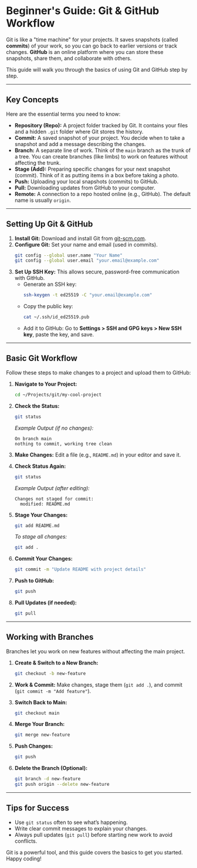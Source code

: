 # Beginner's Guide: Git & GitHub Workflow 

Git is like a "time machine" for your projects. It saves snapshots (called **commits**) of your work, so you can go back to earlier versions or track changes. **GitHub** is an online platform where you can store these snapshots, share them, and collaborate with others.

This guide will walk you through the basics of using Git and GitHub step by step.

---

## Key Concepts

Here are the essential terms you need to know:

- **Repository (Repo):** A project folder tracked by Git. It contains your files and a hidden `.git` folder where Git stores the history.
- **Commit:** A saved snapshot of your project. You decide when to take a snapshot and add a message describing the changes.
- **Branch:** A separate line of work. Think of the `main` branch as the trunk of a tree. You can create branches (like limbs) to work on features without affecting the trunk.
- **Stage (Add):** Preparing specific changes for your next snapshot (commit). Think of it as putting items in a box before taking a photo.
- **Push:** Uploading your local snapshots (commits) to GitHub.
- **Pull:** Downloading updates from GitHub to your computer.
- **Remote:** A connection to a repo hosted online (e.g., GitHub). The default name is usually `origin`.

---

## Setting Up Git & GitHub

1. **Install Git:** Download and install Git from [git-scm.com](https://git-scm.com/).
2. **Configure Git:** Set your name and email (used in commits).
    ```bash
    git config --global user.name "Your Name"
    git config --global user.email "your.email@example.com"
    ```
3. **Set Up SSH Key:** This allows secure, password-free communication with GitHub.
    - Generate an SSH key:
        ```bash
        ssh-keygen -t ed25519 -C "your.email@example.com"
        ```
    - Copy the public key:
        ```bash
        cat ~/.ssh/id_ed25519.pub
        ```
    - Add it to GitHub: Go to **Settings > SSH and GPG keys > New SSH key**, paste the key, and save.

---

## Basic Git Workflow

Follow these steps to make changes to a project and upload them to GitHub:

1. **Navigate to Your Project:**
    ```bash
    cd ~/Projects/git/my-cool-project
    ```

2. **Check the Status:**
    ```bash
    git status
    ```
    *Example Output (if no changes):*
    ```
    On branch main
    nothing to commit, working tree clean
    ```

3. **Make Changes:** Edit a file (e.g., `README.md`) in your editor and save it.

4. **Check Status Again:**
    ```bash
    git status
    ```
    *Example Output (after editing):*
    ```
    Changes not staged for commit:
      modified: README.md
    ```

5. **Stage Your Changes:**
    ```bash
    git add README.md
    ```
    *To stage all changes:*
    ```bash
    git add .
    ```

6. **Commit Your Changes:**
    ```bash
    git commit -m "Update README with project details"
    ```

7. **Push to GitHub:**
    ```bash
    git push
    ```

8. **Pull Updates (if needed):**
    ```bash
    git pull
    ```

---

## Working with Branches

Branches let you work on new features without affecting the main project.

1. **Create & Switch to a New Branch:**
    ```bash
    git checkout -b new-feature
    ```

2. **Work & Commit:** Make changes, stage them (`git add .`), and commit (`git commit -m "Add feature"`).

3. **Switch Back to Main:**
    ```bash
    git checkout main
    ```

4. **Merge Your Branch:**
    ```bash
    git merge new-feature
    ```

5. **Push Changes:**
    ```bash
    git push
    ```

6. **Delete the Branch (Optional):**
    ```bash
    git branch -d new-feature
    git push origin --delete new-feature
    ```

---

## Tips for Success

- Use `git status` often to see what’s happening.
- Write clear commit messages to explain your changes.
- Always pull updates (`git pull`) before starting new work to avoid conflicts.

Git is a powerful tool, and this guide covers the basics to get you started. Happy coding!